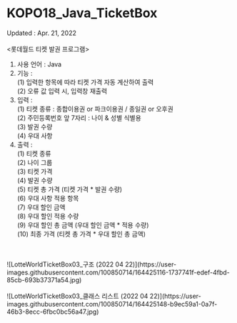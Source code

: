 # KOPO18_Java_TicketBox<br/>
Updated : Apr. 21, 2022 <br/><br/>
<롯데월드 티켓 발권 프로그램><br/>
1. 사용 언어 : Java<br/>
2. 기능 : <br/>
        (1) 입력한 항목에 따라 티켓 가격 자동 계산하여 출력<br/>
        (2) 오류 값 입력 시, 입력창 재출력<br/>
3. 입력 :  <br/>
        (1) 티켓 종류 : 종합이용권 or 파크이용권 / 종일권 or 오후권<br/>
        (2) 주민등록번호 앞 7자리 : 나이 & 성별 식별용<br/>
        (3) 발권 수량<br/>
        (4) 우대 사항<br/>
4. 출력 : <br/>
        (1) 티켓 종류<br/>
        (2) 나이 그룹<br/>
        (3) 티켓 가격<br/>
        (4) 발권 수량<br/>
        (5) 티켓 총 가격 (티켓 가격 * 발권 수량) <br/>
        (6) 우대 사항 적용 항목<br/>
        (7) 우대 할인 금액<br/>
        (8) 우대 할인 적용 수량<br/>
        (9) 우대 할인 총 금액 (우대 할인 금액 * 적용 수량)<br/>
        (10) 최종 가격 (티켓 총 가격 * 우대 할인 총 금액)<br/>
<br/>
<br/>
![LotteWorldTicketBox03_구조 (2022 04 22)](https://user-images.githubusercontent.com/100850714/164425116-1737741f-edef-4fbd-85cb-693b37371a54.jpg)
<br/>
<br/>
![LotteWorldTicketBox03_클래스 리스트 (2022 04 22)](https://user-images.githubusercontent.com/100850714/164425148-b9ec59a1-0a7f-46b3-8ecc-6fbc0bc56a47.jpg)
